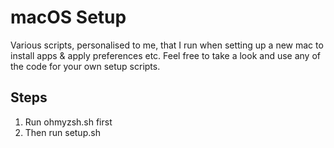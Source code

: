 # macOS Setup

Various scripts, personalised to me, that I run when setting up a new mac to install apps & apply preferences etc. Feel free to take a look and use any of the code for your own setup scripts.

## Steps

1. Run ohmyzsh.sh first
2. Then run setup.sh
